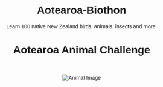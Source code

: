 # Aotearoa-Biothon
Learn 100 native New Zealand birds, animals, insects and more. 
<!DOCTYPE html>
<html lang="en">
<head>
<meta charset="UTF-8">
<meta name="viewport" content="width=device-width, initial-scale=1.0">
<title>Aotearoa Animal Challenge</title>
<style>
  body { font-family: sans-serif; text-align: center; margin: 20px; }
  img { max-width: 300px; margin: 20px 0; }
  button { display: block; margin: 10px auto; padding: 10px 20px; font-size: 16px; }
</style>
</head>
<body>

<h1>Aotearoa Animal Challenge</h1>
<div id="game">
  <h2 id="animal-name"></h2>
  <img id="animal-img" src="" alt="Animal Image">
  <div id="options"></div>
  <div id="facts" style="margin-top:20px;"></div>
  <div id="streak" style="margin-top:20px;"></div>
</div>

<script>
const species = [
  {
    english: "Kākāpō",
    maori: "Kākāpō",
    facts: [
      "Found on predator-free islands like Whenua Hou and Anchor Island",
      "Critically endangered with fewer than 250 individuals remaining",
      "Herbivorous: feeds on native plants, fruits, and seeds",
      "Threatened by introduced predators and habitat loss"
    ],
    image: "https://upload.wikimedia.org/wikipedia/commons/0/0b/Kakapo_Parrot.jpg",
    attribution: "CC BY-SA 3.0, Wikimedia Commons"
  }
];

// Daily locking logic
const startDate = new Date("2025-10-05"); // Adjust start date
const today = new Date();
const dayIndex = Math.floor((today - startDate) / (1000*60*60*24)) % species.length;

const animal = species[dayIndex];
document.getElementById("animal-name").textContent = "Which animal is this?";
document.getElementById("animal-img").src = animal.image;

const optionsDiv = document.getElementById("options");
const options = [animal.english, "Wrong 1", "Wrong 2", "Wrong 3"].sort(() => Math.random()-0.5);
options.forEach(opt => {
  const btn = document.createElement("button");
  btn.textContent = opt;
  btn.onclick = () => {
    let factsDiv = document.getElementById("facts");
    if(opt === animal.english){
      factsDiv.innerHTML = "<strong>Correct! " + animal.english + " (" + animal.maori + ")</strong><br>" + animal.facts.join("<br>") + "<br><em>" + animal.attribution + "</em>";
    } else {
      factsDiv.innerHTML = "<strong>Incorrect! The correct answer is " + animal.english + " (" + animal.maori + ")</strong><br>" + animal.facts.join("<br>") + "<br><em>" + animal.attribution + "</em>";
    }
    updateStreak();
  };
  optionsDiv.appendChild(btn);
});

function updateStreak(){
  let streak = Number(localStorage.getItem('streak')||0) + 1;
  localStorage.setItem('streak', streak);
  document.getElementById("streak").textContent = "Your current streak: " + streak;
}
</script>

</body>
</html>
